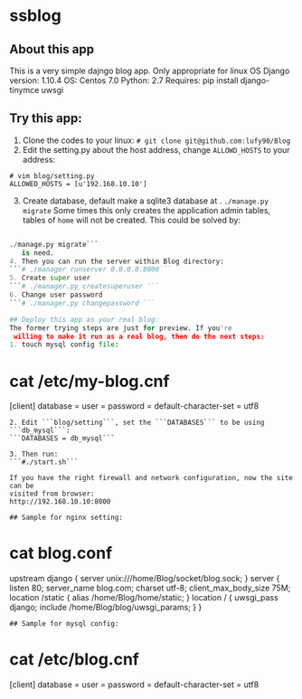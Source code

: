 # ssblog

## About this app
This is a very simple dajngo blog app.
Only appropriate for linux OS
Django version: 1.10.4 
OS: Centos 7.0
Python: 2.7 
Requires:
pip install django-tinymce uwsgi


## Try this app:
1. Clone the codes to your linux:
```# git clone git@github.com:lufy90/Blog```
2. Edit the setting.py about the host address, change ```ALLOWD_HOSTS``` to your
address:
```
# vim blog/setting.py
ALLOWED_HOSTS = [u'192.168.10.10']
```
3. Create database, default make a sqlite3 database at .
```./manage.py migrate```
   Some times this only creates the application admin tables, tables of `home` will not be created. This could be solved by:
```./manage.py makemigrations

./manage.py migrate```
   is need.
4. Then you can run the server within Blog directory:
```# ./manager runserver 0.0.0.0:8000```
5. Create super user
```# ./manager.py createsuperuser ```
6. Change user password
```# ./manager.py changepassword ```

## Deploy this app as your real blog:
The former trying steps are just for preview. If you're
 willing to make it run as a real blog, then do the next steps:
1. touch mysql config file:
```
# cat /etc/my-blog.cnf
[client]
database = <dbname>
user = <dbuser>
password = <dbpassword>
default-character-set = utf8
```
2. Edit ```blog/setting```, set the ```DATABASES``` to be using ```db_mysql```: 
```DATABASES = db_mysql```

3. Then run:
```#./start.sh```

If you have the right firewall and network configuration, now the site can be 
visited from browser:
http://192.168.10.10:8000

## Sample for nginx setting:
```
# cat blog.conf
upstream django {
    server unix:///home/Blog/socket/blog.sock;
}
server {
    listen      80;
    server_name blog.com;
    charset     utf-8;
    client_max_body_size 75M;
    location /static {
        alias /home/Blog/home/static;
    }
    location / {
        uwsgi_pass  django;
        include     /home/Blog/blog/uwsgi_params;
    }
}
```
## Sample for mysql config:
```
# cat /etc/blog.cnf
[client]
database = <dbname>
user = <dbuser>
password = <dbpassword>
default-character-set = utf8
```
